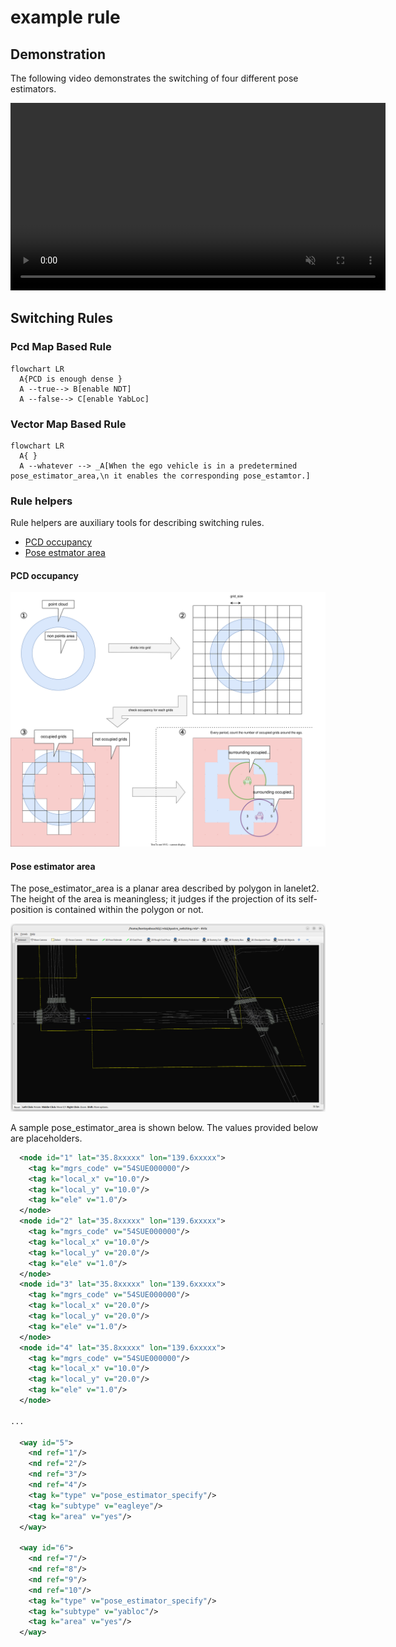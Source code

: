 # example rule

## Demonstration

The following video demonstrates the switching of four different pose estimators.

<div><video controls src="https://github-production-user-asset-6210df.s3.amazonaws.com/24854875/295755577-62b26fdd-dcf0-4b1c-a1a0-ecd633413196.mp4" muted="false" width="600"></video></div>

## Switching Rules

### Pcd Map Based Rule

```mermaid
flowchart LR
  A{PCD is enough dense }
  A --true--> B[enable NDT]
  A --false--> C[enable YabLoc]
```

### Vector Map Based Rule

```mermaid
flowchart LR
  A{ }
  A --whatever --> _A[When the ego vehicle is in a predetermined pose_estimator_area,\n it enables the corresponding pose_estamtor.]
```

### Rule helpers

Rule helpers are auxiliary tools for describing switching rules.

- [PCD occupancy](#pcd-occupancy)
- [Pose estmator area](#pose-estimator-area)

#### PCD occupancy

<img src="../media/pcd_occupancy.drawio.svg" alt="drawing" width="600"/>

#### Pose estimator area

The pose_estimator_area is a planar area described by polygon in lanelet2.
The height of the area is meaningless; it judges if the projection of its self-position is contained within the polygon or not.

<img src="../media/pose_estimator_area_in_vector_map.png" alt="drawing" width="600"/>

A sample pose_estimator_area is shown below. The values provided below are placeholders.

```xml
  <node id="1" lat="35.8xxxxx" lon="139.6xxxxx">
    <tag k="mgrs_code" v="54SUE000000"/>
    <tag k="local_x" v="10.0"/>
    <tag k="local_y" v="10.0"/>
    <tag k="ele" v="1.0"/>
  </node>
  <node id="2" lat="35.8xxxxx" lon="139.6xxxxx">
    <tag k="mgrs_code" v="54SUE000000"/>
    <tag k="local_x" v="10.0"/>
    <tag k="local_y" v="20.0"/>
    <tag k="ele" v="1.0"/>
  </node>
  <node id="3" lat="35.8xxxxx" lon="139.6xxxxx">
    <tag k="mgrs_code" v="54SUE000000"/>
    <tag k="local_x" v="20.0"/>
    <tag k="local_y" v="20.0"/>
    <tag k="ele" v="1.0"/>
  </node>
  <node id="4" lat="35.8xxxxx" lon="139.6xxxxx">
    <tag k="mgrs_code" v="54SUE000000"/>
    <tag k="local_x" v="10.0"/>
    <tag k="local_y" v="20.0"/>
    <tag k="ele" v="1.0"/>
  </node>

...

  <way id="5">
    <nd ref="1"/>
    <nd ref="2"/>
    <nd ref="3"/>
    <nd ref="4"/>
    <tag k="type" v="pose_estimator_specify"/>
    <tag k="subtype" v="eagleye"/>
    <tag k="area" v="yes"/>
  </way>

  <way id="6">
    <nd ref="7"/>
    <nd ref="8"/>
    <nd ref="9"/>
    <nd ref="10"/>
    <tag k="type" v="pose_estimator_specify"/>
    <tag k="subtype" v="yabloc"/>
    <tag k="area" v="yes"/>
  </way>

```
